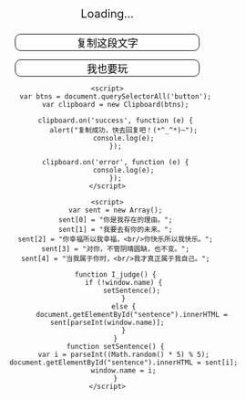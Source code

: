 <!DOCTYPE HTML>
<html lang="en">

<head>
    <meta charset="UTF-8">
    <meta content="width=device-width; initial-scale=1.0; maximum-scale=1.0; user-scalable=0" name="viewport">
    <script src="https://cdn.rawgit.com/zenorocha/clipboard.js/master/dist/clipboard.min.js"></script>
</head>
<style type="text/css">
    html,
    body {
        margin: 0px;
        height: 100%;
        text-align: center;
    }

    #bg {
        width: 100%;
        height: 100%;
        margin: 0px auto;
    }

    .container {
        display: -webkit-flex;
        display: flex;
        -webkit-flex-direction: column;
        flex-direction: "column";
        justify-content: space-around;
    }

    .btnbg {
        margin-left: 60px;
        margin-right: 60px;
        display: -webkit-flex;
        display: flex;
        -webkit-flex-direction: column;
        flex-direction: "column";
        justify-content: space-around;
    }

    .btn {
        margin-left: 30px;
        margin-right: 30px;
        border-radius:10px;
        -webkit-border-radius: 10px;
        border: solid black 0.01px;
        font-family: "华文中宋";
        font-size: 18px;
        background-color: white;
    }

    #sentence{
        font-family: "华文中宋";
        font-size: 20px;
        line-height: 30px;
    }
</style>

<body onload="I_judge()">
    <div class="container" id="bg">
        <div style="text-align:center">
            <p id="sentence">
                Loading...
            </p>
        </div>
        <div class="btnbg">
            <button class="btn" data-clipborad-action="copy" data-clipboard-target="#sentence">
            复制这段文字
            </button>
            <button class="btn" style="margin-top:15px;" onclick="window.open('.\\QR_CODE_SHOW.html')">
            我也要玩
            </button>
        </div>
    </div>

    <script>
        var btns = document.querySelectorAll('button');
        var clipboard = new Clipboard(btns);

        clipboard.on('success', function (e) {
            alert("复制成功，快去回复吧！(*^_^*)~");
            console.log(e);
        });

        clipboard.on('error', function (e) {
            console.log(e);
        });
    </script>

    <script>
        var sent = new Array();
        sent[0] = "你是我存在的理由。";
        sent[1] = "我要去有你的未来。";
        sent[2] = "你幸福所以我幸福，<br/>你快乐所以我快乐。";
        sent[3] = "对你，不管阴晴圆缺，也不变。";
        sent[4] = "当我属于你时，<br/>我才真正属于我自己。";

        function I_judge() {
            if (!window.name) {
                setSentence();
            }
            else {
                document.getElementById("sentence").innerHTML = sent[parseInt(window.name)];
            }
        }
        function setSentence() {
            var i = parseInt((Math.random() * 5) % 5);
            document.getElementById("sentence").innerHTML = sent[i];
            window.name = i;
        }
    </script>
</body>

</html>
